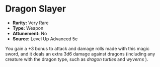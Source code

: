 # Dragon Slayer

- **Rarity:** Very Rare
- **Type:** Weapon
- **Attunement:** No
- **Source:** Level Up Advanced 5e

You gain a +3 bonus to attack and damage rolls made with this magic sword, and it deals an extra 3d6 damage against dragons (including any creature with the dragon type, such as _dragon turtles_  and _wyverns_ ).
